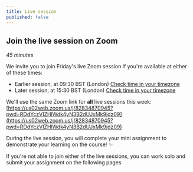 ```yaml
---
title: Live session
published: false
---
```


## Join the live session on Zoom
*45 minutes*

We invite you to join Friday's live Zoom session if you're available at either of these times:
- Earlier session, at 09:30 BST (London) [Check time in your timezone](https://www.timeanddate.com/worldclock/fixedtime.html?msg=VerdantLearn+GIS+refresher+2%3A+Friday+early+session&iso=20210521T0930&p1=136&am=45)
- Later session, at 15:30 BST (London) [Check time in your timezone](https://www.timeanddate.com/worldclock/fixedtime.html?msg=VerdantLearn+GIS+refresher+2%3A+Friday+late+session&iso=20210521T1530&p1=136&am=45)

We'll use the same Zoom link for **all** live sessions this week: [https://us02web.zoom.us/j/82834870945?pwd=RDdYczVIZHlWdk4yN3B2dUJxMk9jdz09](https://us02web.zoom.us/j/82834870945?pwd=RDdYczVIZHlWdk4yN3B2dUJxMk9jdz09)

During the live session, you will complete your mini assignment to demonstrate your learning on the course!  :sparkles:

If you're not able to join either of the live sessions, you can work solo and submit your assignment on the following pages
